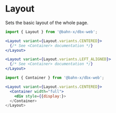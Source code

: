 # Layout

Sets the basic layout of the whole page.

```js
import { Layout } from '@bahn-x/dbx-web';
```

```jsx static
<Layout variant={Layout.variants.CENTERED}>
  {/* See <Container> documentation */}
</Layout>
```

```jsx static
<Layout variant={Layout.variants.LEFT_ALIGNED}>
  {/* See <Container> documentation */}
</Layout>
```

```jsx static
import { Container } from '@bahn-x/dbx-web';

<Layout variant={Layout.variants.CENTERED}>
  <Container width="full">
    <div style={{display:}>
  </Container>
</Layout>
```
